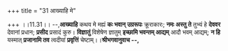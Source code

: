 +++
title = "31 आख्याहि मे"

+++
।।11.31।। --,**आख्याहि** कथय मे मह्यं **कः भवान् उग्ररूपः** क्रूराकारः;
**नमः अस्तु ते** तुभ्यं हे **देववर** देवानां प्रधान; **प्रसीद** प्रसादं
कुरु। **विज्ञातुं** विशेषेण ज्ञातुम् **इच्छामि भवन्तम् आद्यम्** आदौ भवम्
आद्यम्; **न हि** यस्मात् **प्रजानामि तव** त्वदीयां **प्रवृत्तिं**
चेष्टाम्।।**श्रीभगवानुवाच --,**
